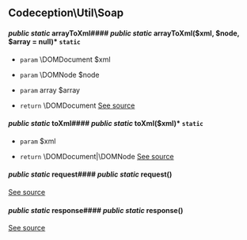 
## Codeception\Util\Soap



#### *public static* arrayToXml#### *public static* arrayToXml($xml, $node, $array = null)* `static` 

 * `param`  \DOMDocument $xml
 * `param`  \DOMNode     $node
 * `param`  array       $array

 * `return`  \DOMDocument
[See source](https://github.com/Codeception/Codeception/blob/master/src/Codeception/Util/Soap.php#L16)

#### *public static* toXml#### *public static* toXml($xml)* `static` 

 * `param`  $xml

 * `return`  \DOMDocument|\DOMNode
[See source](https://github.com/Codeception/Codeception/blob/master/src/Codeception/Util/Soap.php#L35)

#### *public static* request#### *public static* request()
[See source](https://github.com/Codeception/Codeception/blob/master/src/Codeception/Util/Soap.php#L60)

#### *public static* response#### *public static* response()
[See source](https://github.com/Codeception/Codeception/blob/master/src/Codeception/Util/Soap.php#L65)
